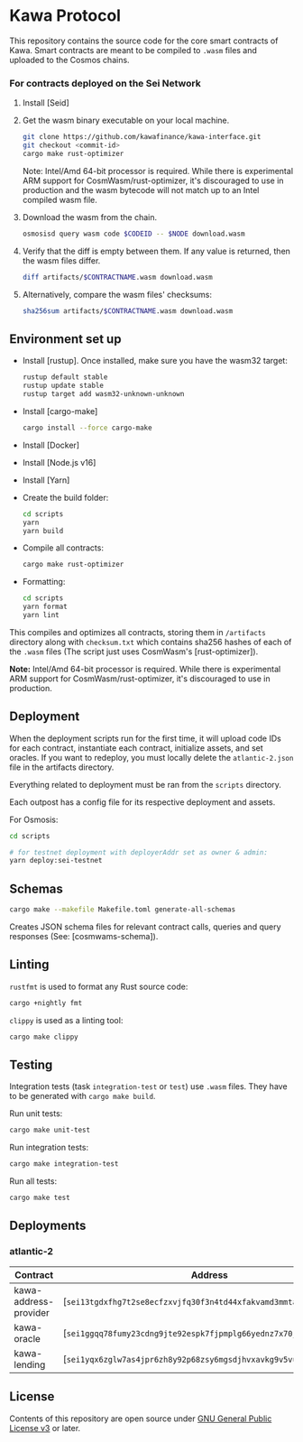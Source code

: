 # Kawa Protocol

This repository contains the source code for the core smart contracts of Kawa. Smart contracts are meant to be compiled to `.wasm` files and uploaded to the Cosmos chains.

### For contracts deployed on the Sei Network

1. Install [Seid]

2. Get the wasm binary executable on your local machine.

   ```bash
   git clone https://github.com/kawafinance/kawa-interface.git
   git checkout <commit-id>
   cargo make rust-optimizer
   ```

   Note: Intel/Amd 64-bit processor is required. While there is experimental ARM support for CosmWasm/rust-optimizer, it's discouraged to use in production and the wasm bytecode will not match up to an Intel compiled wasm file.

3. Download the wasm from the chain.

   ```bash
   osmosisd query wasm code $CODEID -- $NODE download.wasm
   ```

4. Verify that the diff is empty between them. If any value is returned, then the wasm files differ.

   ```bash
   diff artifacts/$CONTRACTNAME.wasm download.wasm
   ```

5. Alternatively, compare the wasm files' checksums:

   ```bash
   sha256sum artifacts/$CONTRACTNAME.wasm download.wasm
   ```

## Environment set up

- Install [rustup]. Once installed, make sure you have the wasm32 target:

  ```bash
  rustup default stable
  rustup update stable
  rustup target add wasm32-unknown-unknown
  ```

- Install [cargo-make]

  ```bash
  cargo install --force cargo-make
  ```

- Install [Docker]

- Install [Node.js v16]

- Install [Yarn]

- Create the build folder:

   ```bash
   cd scripts
   yarn
   yarn build
   ```

- Compile all contracts:

  ```bash
  cargo make rust-optimizer
  ```

- Formatting:

   ```bash
   cd scripts
   yarn format
   yarn lint
   ```

This compiles and optimizes all contracts, storing them in `/artifacts` directory along with `checksum.txt` which contains sha256 hashes of each of the `.wasm` files (The script just uses CosmWasm's [rust-optimizer]).

**Note:** Intel/Amd 64-bit processor is required. While there is experimental ARM support for CosmWasm/rust-optimizer, it's discouraged to use in production.

## Deployment

When the deployment scripts run for the first time, it will upload code IDs for each contract, instantiate each contract, initialize assets, and set oracles. If you want to redeploy, you must locally delete the `atlantic-2.json` file in the artifacts directory.

Everything related to deployment must be ran from the `scripts` directory.

Each outpost has a config file for its respective deployment and assets.

For Osmosis:

```bash
cd scripts

# for testnet deployment with deployerAddr set as owner & admin:
yarn deploy:sei-testnet
```

## Schemas

```bash
cargo make --makefile Makefile.toml generate-all-schemas
```

Creates JSON schema files for relevant contract calls, queries and query responses (See: [cosmwams-schema]).

## Linting

`rustfmt` is used to format any Rust source code:

```bash
cargo +nightly fmt
```

`clippy` is used as a linting tool:

```bash
cargo make clippy
```

## Testing

Integration tests (task `integration-test` or `test`) use `.wasm` files. They have to be generated with `cargo make build`.

Run unit tests:

```bash
cargo make unit-test
```

Run integration tests:

```bash
cargo make integration-test
```

Run all tests:

```bash
cargo make test
```

## Deployments

### atlantic-2

| Contract               | Address                                                                 |
| ---------------------- | ----------------------------------------------------------------------- |
| kawa-address-provider  | [`sei13tgdxfhg7t2se8ecfzxvjfq30f3n4td44xfakvamd3mmta4rveys6rjhqc`]  |
| kawa-oracle            | [`sei1ggqq78fumy23cdng9jte92espk7fjpmplg66yednz7x70j92sylqp4uvct`]  |
| kawa-lending           | [`sei1yqx6zglw7as4jpr6zh8y92p68zsy6mgsdjhvxavkg9v5vujkth2slje5gs`]  |

## License

Contents of this repository are open source under [GNU General Public License v3](./LICENSE) or later.
